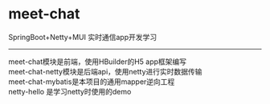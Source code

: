# meet-chat
SpringBoot+Netty+MUI 实时通信app开发学习
<hr>
meet-chat模块是前端，使用HBuilder的H5 app框架编写<br>
meet-chat-netty模块是后端api，使用netty进行实时数据传输<br>
meet-chat-mybatis是本项目的通用mapper逆向工程<br>
netty-hello 是学习netty时使用的demo
